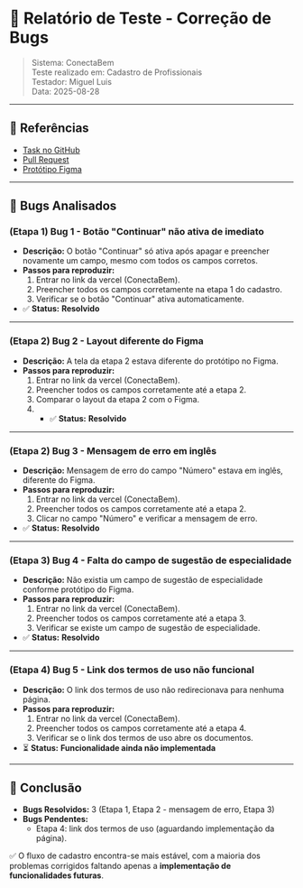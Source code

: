# 📝 Relatório de Teste - Correção de Bugs  
> Sistema: ConectaBem  
> Teste realizado em: Cadastro de Profissionais  
> Testador: Miguel Luis  
> Data: 2025-08-28  

---

## 🔗 Referências  
- [Task no GitHub](https://github.com/users/developmentHC/projects/4/views/1?pane=issue&itemId=125403133&issue=developmentHC%7CconectaBemFront%7C31)  
- [Pull Request](https://github.com/developmentHC/conectaBemFront/pull/38)  
- [Protótipo Figma](https://www.figma.com/design/NtXWClFNNGscXzSd38vwmX/Squad-Design_ConectaBem_v.28.07.25?node-id=8462-94204&p=f&t=917Yrapw45HZ9V4y-0)  

---

## 🐞 Bugs Analisados

### (Etapa 1) Bug 1 - Botão "Continuar" não ativa de imediato
- **Descrição:** O botão "Continuar" só ativa após apagar e preencher novamente um campo, mesmo com todos os campos corretos.  
- **Passos para reproduzir:**
  1. Entrar no link da vercel (ConectaBem).  
  2. Preencher todos os campos corretamente na etapa 1 do cadastro.  
  3. Verificar se o botão "Continuar" ativa automaticamente.  
- ✅ **Status:** **Resolvido**

---

### (Etapa 2) Bug 2 - Layout diferente do Figma  
- **Descrição:** A tela da etapa 2 estava diferente do protótipo no Figma.  
- **Passos para reproduzir:**
  1. Entrar no link da vercel (ConectaBem).  
  2. Preencher todos os campos corretamente até a etapa 2.  
  3. Comparar o layout da etapa 2 com o Figma.
  4. - ✅ **Status:** **Resolvido**

---

### (Etapa 2) Bug 3 - Mensagem de erro em inglês  
- **Descrição:** Mensagem de erro do campo "Número" estava em inglês, diferente do Figma.  
- **Passos para reproduzir:**
  1. Entrar no link da vercel (ConectaBem).  
  2. Preencher todos os campos corretamente até a etapa 2.  
  3. Clicar no campo "Número" e verificar a mensagem de erro. 
- ✅ **Status:** **Resolvido**

---

### (Etapa 3) Bug 4 - Falta do campo de sugestão de especialidade  
- **Descrição:** Não existia um campo de sugestão de especialidade conforme protótipo do Figma.  
- **Passos para reproduzir:**
  1. Entrar no link da vercel (ConectaBem).  
  2. Preencher todos os campos corretamente até a etapa 3.  
  3. Verificar se existe um campo de sugestão de especialidade.   
- ✅ **Status:** **Resolvido**

---

### (Etapa 4) Bug 5 - Link dos termos de uso não funcional  
- **Descrição:** O link dos termos de uso não redirecionava para nenhuma página.  
- **Passos para reproduzir:**
  1. Entrar no link da vercel (ConectaBem).  
  2. Preencher todos os campos corretamente até a etapa 4.  
  3. Verificar se o link dos termos de uso abre os documentos.  
- ⏳ **Status:** **Funcionalidade ainda não implementada**  

---

## 📌 Conclusão
- **Bugs Resolvidos:** 3 (Etapa 1, Etapa 2 - mensagem de erro, Etapa 3)  
- **Bugs Pendentes:** 
  - Etapa 4: link dos termos de uso (aguardando implementação da página).  

✅ O fluxo de cadastro encontra-se mais estável, com a maioria dos problemas corrigidos faltando apenas a **implementação de funcionalidades futuras**.  


